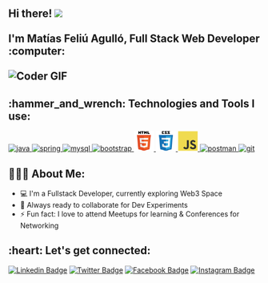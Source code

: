 <h2 align="left">
 <abc>
  <br>Hi there! <img src="https://user-images.githubusercontent.com/42378118/110234147-e3259600-7f4e-11eb-95be-0c4047144dea.gif" width="30"><br>
  <br> I'm Matías Feliú Agulló, Full Stack Web Developer :computer:<br>
  <br>
    <img src="https://media.giphy.com/media/SWoSkN6DxTszqIKEqv/giphy.gif" alt="Coder GIF" width="500">
 </abc>
</h2> 
<h2 align="left">:hammer_and_wrench: Technologies and Tools I use:</h2>
<p align="left">
    <a href="#" target="_blank"> <img src="https://www.vectorlogo.zone/logos/java/java-icon.svg" alt="java" width="40" height="40"/> </a>
    <a href="https://spring.io/" target="_blank"> <img src="https://www.vectorlogo.zone/logos/springio/springio-icon.svg" alt="spring" width="40" height="40"/>
    <a href="https://www.mysql.com/" target="_blank"> <img src="https://www.vectorlogo.zone/logos/mysql/mysql-icon.svg" alt="mysql" width="40" height="40"/>
    <a href="https://getbootstrap.com" target="_blank"> <img src="https://www.vectorlogo.zone/logos/getbootstrap/getbootstrap-icon.svg" alt="bootstrap" width="40" height="40"/>
    <a href="https://www.w3.org/html/" target="_blank"> <img src="https://raw.githubusercontent.com/devicons/devicon/master/icons/html5/html5-original-wordmark.svg" alt="html5" width="40" height="40"/> </a>
    <a href="https://www.w3schools.com/css/" target="_blank"> <img src="https://raw.githubusercontent.com/devicons/devicon/master/icons/css3/css3-original-wordmark.svg" alt="css3" width="40" height="40"/> </a>
    <a href="https://developer.mozilla.org/en-US/docs/Web/JavaScript" target="_blank"> <img src="https://raw.githubusercontent.com/devicons/devicon/master/icons/javascript/javascript-original.svg" alt="javascript" width="40" height="40"/> </a>
<a href="https://www.postman.com/" target="_blank"> <img src="https://www.vectorlogo.zone/logos/getpostman/getpostman-icon.svg" alt="postman" width="40" height="40"/> </a>
<a href="https://git-scm.com/" target="_blank"> <img src="https://www.vectorlogo.zone/logos/git-scm/git-scm-icon.svg" alt="git" width="40" height="40"/> </a>
    </p>

<h2 align="left">👨🏻‍💻 About Me:</h2>

- :computer: I'm a Fullstack Developer, currently exploring Web3 Space
- :rocket: Always ready to collaborate for Dev Experiments
- :zap: Fun fact: I love to attend Meetups for learning & Conferences for Networking<br>

<h2 align="left">:heart: Let's get connected:</h2>

[![Linkedin Badge](https://img.shields.io/badge/-MatiasFeliu-blue?style=flat-square&logo=Linkedin&logoColor=white&link=https://www.linkedin.com/in/matias-feliu-agull%C3%B3-9687221aa/)](https://www.linkedin.com/in/matias-feliu-agull%C3%B3-9687221aa/) [![Twitter Badge](https://img.shields.io/badge/-@MataKapos-1ca0f1?style=flat-square&labelColor=1ca0f1&logo=twitter&logoColor=white&link=https://x.com/MataKapos)](https://x.com/MataKapos) [![Facebook Badge](https://img.shields.io/badge/-@MatiasFeliú-3b5998?style=flat-square&labelColor=3b5998&logo=facebook&logoColor=white&link=https://www.facebook.com/matias.feliuagullo)](https://web.facebook.com/matias.feliuagullo/?locale=es_LA) [![Instagram Badge](https://img.shields.io/badge/-@matiasfeliuagullo-D7008A?style=flat-square&labelColor=D7008A&logo=Instagram&logoColor=white&link=https://www.instagram.com/matiasfeliuagullo)](https://www.instagram.com/matiasfeliuagullo/)

